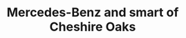 ---
title: "Mercedes-Benz and smart of Cheshire Oaks"
url: /ellesmere-port/mercedes-benz-and-smart-of-cheshire-oaks/
shop: car
---